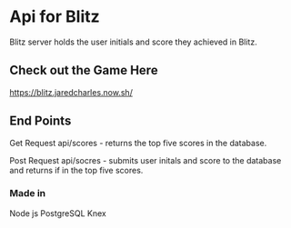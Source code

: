 # Api for Blitz
Blitz server holds the user initials and score they achieved in Blitz.

## Check out the Game Here
https://blitz.jaredcharles.now.sh/

## End Points
Get Request
api/scores - returns the top five scores in the database.

Post Request
api/socres - submits user initals and score to the database and returns if in the top five scores.

### Made in
Node js
PostgreSQL
Knex
